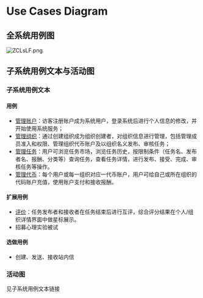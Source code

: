 # Use Cases Diagram

## 全系统用例图

![ZCLsLF.png](https://s2.ax1x.com/2019/06/23/ZCLsLF.png)

## 子系统用例文本与活动图

### 子系统用例文本

#### 用例

- [管理账户](06-02-01-user-admin)：访客注册账户成为系统用户，登录系统后进行个人信息的修改，并开始使用系统服务；
- [管理组织](06-02-02-organization-admin)：通过创建组织成为组织创建者，对组织信息进行管理，包括管理成员准入和权限、管理组织代币账户及以组织名义发布、审核任务；
- [管理任务](06-02-03-task-admin)：用户可浏览任务市场，浏览任务历史，按限制条件（任务名、发布者名、报酬、分类等）查询任务，查看任务详情，进行发布、接受、完成、审核任务等操作。
- [管理代币](06-02-05-token-payment)：每个用户或每一组织对应一代币账户，用户可给自己或所在组织的代码账户充值，使用账户支付和接收报酬。

#### 扩展用例

- [评价](06-02-04-comment)：任务发布者和接收者在任务结束后进行互评，综合评分结果在个人/组织详情界面中做星标展示。
- 招募心理实验被试

#### 选做用例

- 创建、发送、接收站内信

### 活动图

见子系统用例文本链接

